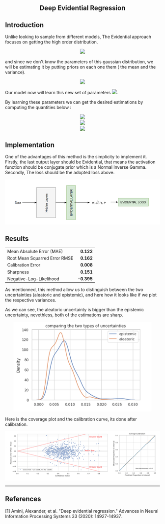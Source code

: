 <div align = 'center'>
    <h2> Deep Evidential Regression </h2>
</div>

## Introduction
Unlike looking to sample from different models, The Evidential approach focuses on getting the high order distribution. 

<div align='center'>
     
<img src="https://latex.codecogs.com/svg.image?y_1,&space;y_2,&space;\dots,&space;y_n&space;\sim&space;\mathcal{N}(\mu,&space;\sigma^2)"/>

</div>


and since we don't know the parameters of this gaussian distribution, we will be estimating it by putting priors on each one them ( the mean and the variance). 

<div align='center'>
<img src="https://latex.codecogs.com/svg.image?\mu&space;\sim&space;\mathcal{N}(\gamma,&space;\sigma^2\nu^{-1})&space;\quad&space;and&space;\quad&space;\sigma^2&space;\sim&space;\Gamma^{-1}(\alpha,&space;\beta)&space;"/>
</div>

Our model now will learn this new set of parameters <img src='https://latex.codecogs.com/svg.image?m&space;=&space;(\alpha,&space;\beta,&space;\gamma,&space;\nu&space;)'/>.

By learning these parameters we can get the desired estimations by computing the quantities below : 
<div align='center' >
<img src='https://latex.codecogs.com/svg.image?&space;\mathbb{E}(\mu)&space;=&space;\gamma&space;\qquad&space;\text{The&space;prediction.}&space;&space;'>
<br> 
<img src='https://latex.codecogs.com/svg.image?\mathbb{E}(\sigma^2)&space;=&space;\frac{\beta}{\alpha-1}&space;\qquad&space;\text{The&space;aleatoric&space;uncertainty}&space;'>
<br>
<img src='https://latex.codecogs.com/svg.image?&space;Var(\mu)&space;=&space;\frac{\beta}{\nu(\alpha-1)}&space;\qquad&space;\text{The&space;Epistemic&space;uncertainty}'>
</div>


## Implementation
One of the advantages of this method is the simplicity to implement it. Firstly, the last output layer should be Evidential, that means the activation function should be conjugate prior which is a Normal Inverse Gamma. Secondly, The loss should be the adopted loss above.

<div align ='center'>
    <img src="pictures/archi.PNG" width="600"/>    
</div>

## Results

|  |  |
| ------ | ------: |
| Mean Absolute Error (MAE) |**0.122** |
| Root Mean Squarred Error RMSE| **0.162** |
|Calibration Error |  **0.008** |
| Sharpness | **0.151**|
|Negative-Log-Likelihood | **-0.395**|

As mentionned, this method allow us to distinguish between the two uncertainties (aleatoric and epistemic), and here how it looks like if we plot the respective variances.

As we can see, the aleatoric uncertainty is bigger than the epistemic uncertainty, nevethless, both of the estimations are sharp.  

<div align ='center'>
    <img src="pictures/distinct.PNG" width="450"/>    
</div>

Here is the coverage plot and the calibration curve, its done after calibration.

<div align ='center'>
    <img src="pictures/covcalib.PNG" width="750"/>    
</div>



---


## References 
[1] Amini, Alexander, et al. "Deep evidential regression." Advances in Neural Information Processing Systems 33 (2020): 14927-14937.

